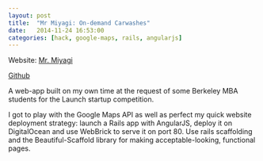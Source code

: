 ```yaml
---
layout: post
title:  "Mr Miyagi: On-demand Carwashes"
date:   2014-11-24 16:53:00
categories: [hack, google-maps, rails, angularjs]
---
```


Website: <a href="http://mrmiyagiwash.us/">Mr. Miyagi</a>

<a href="https://github.com/anair13/miyagi">Github</a><br>

A web-app built on my own time at the request of some Berkeley MBA students for the Launch startup competition.

I got to play with the Google Maps API as well as perfect my quick website deployment strategy: launch a Rails app with AngularJS, deploy it on DigitalOcean and use WebBrick to serve it on port 80. Use rails scaffolding and the Beautiful-Scaffold library for making acceptable-looking, functional pages.